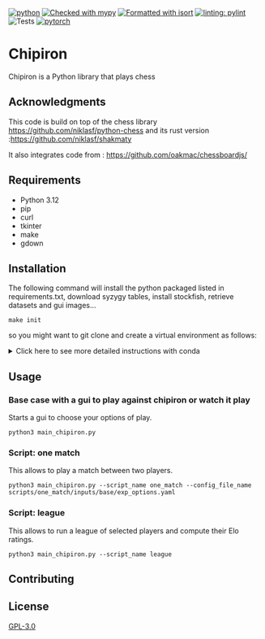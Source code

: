 [![python](https://img.shields.io/badge/Python-3.12-blue)](https://www.python.org)
[![Checked with mypy](http://www.mypy-lang.org/static/mypy_badge.svg)](http://mypy-lang.org/)
[![Formatted with isort](https://img.shields.io/badge/isort-checked-green)](https://pycqa.github.io/isort/index.html)
[![linting: pylint](https://img.shields.io/badge/linting-pylint-yellowgreen)](https://github.com/PyCQA/pylint)
![Tests](https://github.com/victorgabillon/chipiron/actions/workflows/ci.yaml/badge.svg)
[![pytorch](https://img.shields.io/badge/PyTorch-2.1.2-EE4C2C.svg?style=flat&logo=pytorch)](https://pytorch.org)

# Chipiron

Chipiron is a Python library that plays chess

## Acknowledgments

This code is build on top of the chess library https://github.com/niklasf/python-chess
and its rust version :https://github.com/niklasf/shakmaty

It also integrates code from : https://github.com/oakmac/chessboardjs/

## Requirements

* Python 3.12
* pip
* curl
* tkinter
* make
* gdown

## Installation

The following command will install the python packaged listed in requirements.txt, download syzygy tables, install
stockfish, retrieve datasets and gui images...

```console
make init
```

so you might want to git clone and create a virtual environment as follows:
<details>
<summary> Click here to see more detailed instructions with conda</summary>
<br>

```console
git clone https://github.com/victorgabillon/chipiron.git
cd chipiron
conda create chipiron3.1 python==3.11
conda activate chipiron3.11
conda install -c conda-forge tk=*=xft_*
make init
```

</details>

## Usage

### Base case with a gui to play against chipiron or watch it play

Starts a gui to choose your options of play.

```console
python3 main_chipiron.py 
```

### Script: one match

This allows to play a match between two players.

```console
python3 main_chipiron.py --script_name one_match --config_file_name scripts/one_match/inputs/base/exp_options.yaml
```

### Script: league

This allows to run a league of selected players and compute their Elo ratings.

```console
python3 main_chipiron.py --script_name league
```

<!---### Script: learn nn from supervised datasets 
This learns Neural Networks from a database of labelled boards.
```console
python3 main_chipiron.py --script_name learn_nn --config_file_name scripts/learn_nn_supervised/exp_options.yaml
```
-->

## Contributing

## License

[GPL-3.0](https://choosealicense.com/licenses/gpl-3.0/)